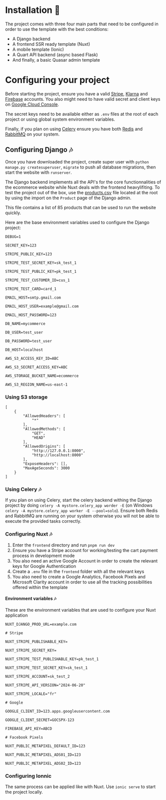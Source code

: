 # Installation 🛒

The project comes with three four main parts that need to be configured in order to use the template with the best conditions:

* A Django backend
* A frontend SSR ready template (Nuxt)
* A mobile template (Ionic)
* A Quart API backend (async based Flask)
* And finally, a basic Quasar admin template

# Configuring your project

Before starting the project, ensure you have a valid [Stripe](https://stripe.com/en-fr), [Klarna](https://www.klarna.com/) and [Firebase](https://firebase.google.com/) accounts. You also might need to have valid secret and client keys on [Google Cloud Console](https://console.cloud.google.com/).

The secret keys need to be available either as `.env` files at the root of each project or using global system environment variables.

Finally, if you plan on using [Celery](https://docs.celeryq.dev/en/stable/) ensure you have both [Redis](https://redis.io/) and [RabbitMQ](https://www.rabbitmq.com/) on your system.

## Configuring Django 🎶

Once you have downloaded the project, create super user with `python manage.py createsuperuser`, `migrate` to push all database migrations, then start the website with `runserver`.

The Django backend implements all the API's for the core functionnalities of the ecommerce website while Nuxt deals with the frontend heavylifiting. To test the project out of the box, use the [products.csv](initialize/products.csv) file located at the root by using the import on the `Product` page of the Django admin.

This file contains a list of 85 products that can be used to run the website quickly.

Here are the base environment variables used to configure the Django project:

```env
DEBUG=1

SECRET_KEY=123

STRIPE_PUBLIC_KEY=123

STRIPE_TEST_SECRET_KEY=sk_test_1

STRIPE_TEST_PUBLIC_KEY=pk_test_1

STRIPE_TEST_CUSTOMER_ID=cus_1

STRIPE_TEST_CARD=card_1

EMAIL_HOST=smtp.gmail.com

EMAIL_HOST_USER=example@gmail.com

EMAIL_HOST_PASSWORD=123

DB_NAME=mycommerce

DB_USER=test_user

DB_PASSWORD=test_user

DB_HOST=localhost

AWS_S3_ACCESS_KEY_ID=ABC 

AWS_S3_SECRET_ACCESS_KEY=ABC

AWS_STORAGE_BUCKET_NAME=ecommerce

AWS_S3_REGION_NAME=us-east-1

```

### Using S3 storage

```
[
    {
        "AllowedHeaders": [
            "*"
        ],
        "AllowedMethods": [
            "GET",
            "HEAD"
        ],
        "AllowedOrigins": [
            "http://127.0.0.1:8000",
            "http://localhost:8000"
        ],
        "ExposeHeaders": [],
        "MaxAgeSeconds": 3000
    }
]
```

### Using Celery 🎶

If you plan on using Celery, start the celery backend withing the Django project by doing `celery -A mystore.celery_app worder -E` (on Windows `celery -A mystore.celery_app worker -E --pool=solo`). Ensure both Redis and RabbitMQ are running on your system otherwise you will not be able to execute the provided tasks correctly.


### Configuring Nuxt 🎶

1. Enter the `frontend` directory and run `pnpm run dev`
2. Ensure you have a Stripe account for working/testing the cart payment process in development mode
3. You also need an active Google Account in order to create the relevant keys for Google Authentication
4. Create a `.env` file in the `frontend` folder with all the relevant keys
5. You also need to create a Google Analytics, Facebook Pixels and Microsoft Clarity account in order to use all the tracking possibilities offered within the template

#### Environment variables 🎶

These are the environment variables that are used to configure your Nuxt application

```env
NUXT_DJANGO_PROD_URL=example.com

# Stripe

NUXT_STRIPE_PUBLISHABLE_KEY=

NUXT_STRIPE_SECRET_KEY=

NUXT_STRIPE_TEST_PUBLISHABLE_KEY=pk_test_1

NUXT_STRIPE_TEST_SECRET_KEY=sk_test_1

NUXT_STRIPE_ACCOUNT=sk_test_2

NUXT_STRIPE_API_VERSION="2024-06-20"

NUXT_STRIPE_LOCALE="fr"

# Google

GOOGLE_CLIENT_ID=123.apps.googleusercontent.com

GOOGLE_CLIENT_SECRET=GOCSPX-123

FIREBASE_API_KEY=ABCD

# Facebook Pixels

NUXT_PUBLIC_METAPIXEL_DEFAULT_ID=123

NUXT_PUBLIC_METAPIXEL_ADS01_ID=123

NUXT_PUBLIC_METAPIXEL_ADS02_ID=123
```

### Configuring Ionnic

The same process can be applied like with Nuxt. Use `ionic serve` to start the project locally.
